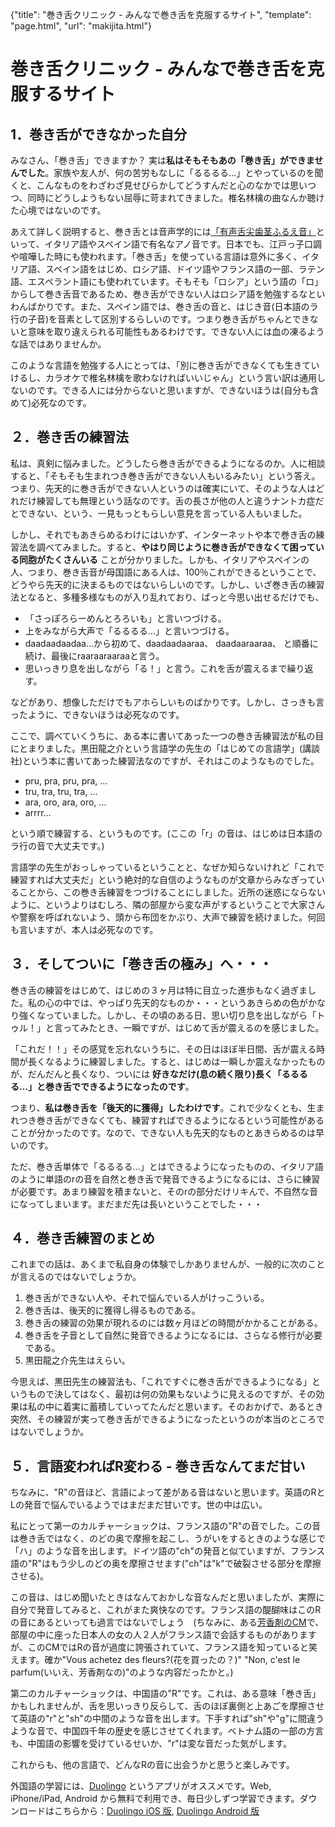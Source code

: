 {"title": "巻き舌クリニック - みんなで巻き舌を克服するサイト", "template": "page.html", "url": "makijita.html"}

# 巻き舌クリニック - みんなで巻き舌を克服するサイト


## 1．巻き舌ができなかった自分

みなさん、「巻き舌」できますか？ 実は**私はそもそもあの「巻き舌」ができませんでした**。家族や友人が、何の苦労もなしに「るるるる…」とやっているのを聞くと、こんなものをわざわざ見せびらかしてどうすんだと心のなかでは思いつつ、同時にどうしようもない屈辱に苛まれてきました。椎名林檎の曲なんか聴けた心境ではないのです。

あえて詳しく説明すると、巻き舌とは音声学的には[「有声舌尖歯茎ふるえ音」](http://ja.wikipedia.org/wiki/%E6%AD%AF%E8%8C%8E%E3%81%B5%E3%82%8B%E3%81%88%E9%9F%B3)といって、イタリア語やスペイン語で有名なアノ音です。日本でも、江戸っ子口調や喧嘩した時にも使われます。「巻き舌」を使っている言語は意外に多く、イタリア語、スペイン語をはじめ、ロシア語、ドイツ語やフランス語の一部、ラテン語、エスペラント語にも使われています。そもそも「ロシア」という語の「ロ」からして巻き舌音であるため、巻き舌ができない人はロシア語を勉強するなといわんばかりです。また、スペイン語では、巻き舌の音と、はじき音(日本語のラ行の子音)を音素として区別するらしいのです。つまり巻き舌がちゃんとできないと意味を取り違えられる可能性もあるわけです。できない人には血の凍るような話ではありませんか。

このような言語を勉強する人にとっては、「別に巻き舌ができなくても生きていけるし、カラオケで椎名林檎を歌わなければいいじゃん」という言い訳は通用しないのです。できる人には分からないと思いますが、できないほうは(自分も含めて)必死なのです。

## ２．巻き舌の練習法

私は、真剣に悩みました。どうしたら巻き舌ができるようになるのか。人に相談すると、「そもそも生まれつき巻き舌ができない人もいるみたい」という答え。つまり、先天的に巻き舌ができない人というのは確実にいて、そのような人はどれだけ練習しても無理という話なのです。舌の長さが他の人と違うナントカ症だとできない、という、一見もっともらしい意見を言っている人もいました。

しかし、それでもあきらめるわけにはいかず、インターネットや本で巻き舌の練習法を調べてみました。すると、**やはり同じように巻き舌ができなくて困っている同胞がたくさんいる** ことが分かりました。しかも、イタリアやスペインの人、つまり、巻き舌音が母国語にある人は、100％これができるということで、どうやら先天的に決まるものではないらしいのです。しかし、いざ巻き舌の練習法となると、多種多様なものが入り乱れており、ぱっと今思い出せるだけでも、


* 「さっぽろらーめんとろろいも」と言いつづける。
* 上をみながら大声で「るるるる…」と言いつづける。
* daadaadaadaa…から初めて、daadaadaaraa、 daadaaraaraa、 と順番に続け、最後にraaraaraaraaと言う。
* 思いっきり息を出しながら「る！」と言う。これを舌が震えるまで繰り返す。


などがあり、想像しただけでもアホらしいものばかりです。しかし、さっきも言ったように、できないほうは必死なのです。

ここで、調べていくうちに、ある本に書いてあった一つの巻き舌練習法が私の目にとまりました。黒田龍之介という言語学の先生の「はじめての言語学」(講談社)という本に書いてあった練習法なのですが、それはこのようなものでした。


* pru, pra, pru, pra, ...
* tru, tra, tru, tra, ...
* ara, oro, ara, oro, ...
* arrrr...

という順で練習する、というものです。(ここの「r」の音は、はじめは日本語のラ行の音で大丈夫です。)

言語学の先生がおっしゃっているということと、なぜか知らないけれど「これで練習すれば大丈夫だ」という絶対的な自信のようなものが文章からみなぎっていることから、この巻き舌練習をつづけることにしました。近所の迷惑にならないように、というよりはむしろ、隣の部屋から変な声がするということで大家さんや警察を呼ばれないよう、頭から布団をかぶり、大声で練習を続けました。何回も言いますが、本人は必死なのです。

## ３．そしてついに「巻き舌の極み」へ・・・

巻き舌の練習をはじめて、はじめの３ヶ月は特に目立った進歩もなく過ぎました。私の心の中では、やっぱり先天的なものか・・・というあきらめの色がかなり強くなっていました。しかし、その頃のある日、思い切り息を出しながら「トゥル！」と言ってみたとき、一瞬ですが、はじめて舌が震えるのを感じました。

「これだ！！」その感覚を忘れないうちに、その日はほぼ半日間、舌が震える時間が長くなるように練習しました。すると、はじめは一瞬しか震えなかったものが、だんだんと長くなり、ついには **好きなだけ(息の続く限り)長く「るるるる…」と巻き舌でできるようになったのです**。

つまり、**私は巻き舌を「後天的に獲得」したわけです**。これで少なくとも、生まれつき巻き舌ができなくても、練習すればできるようになるという可能性があることが分かったのです。なので、できない人も先天的なものとあきらめるのは早いのです。

ただ、巻き舌単体で「るるるる…」とはできるようになったものの、イタリア語のように単語のrの音を自然と巻き舌で発音できるようになるには、さらに練習が必要です。あまり練習を積まないと、そのrの部分だけリキんで、不自然な音になってしまいます。まだまだ先は長いということでした・・・

## ４．巻き舌練習のまとめ

これまでの話は、あくまで私自身の体験でしかありませんが、一般的に次のことが言えるのではないでしょうか。

1. 巻き舌ができない人や、それで悩んでいる人がけっこういる。
1. 巻き舌は、後天的に獲得し得るものである。
1. 巻き舌の練習の効果が現れるのには数ヶ月ほどの時間がかかることがある。
1. 巻き舌を子音として自然に発音できるようになるには、さらなる修行が必要である。
1. 黒田龍之介先生はえらい。

今思えば、黒田先生の練習法も、「これですぐに巻き舌ができるようになる」というもので決してはなく、最初は何の効果もないように見えるのですが、その効果は私の中に着実に蓄積していってたんだと思います。そのおかげで、あるとき突然、その練習が実って巻き舌ができるようになったというのが本当のところではないでしょうか。

## ５．言語変わればR変わる - 巻き舌なんてまだ甘い

ちなみに、"R"の音ほど、言語によって差がある音はないと思います。英語のRとLの発音で悩んでいるようではまだまだ甘いです。世の中は広い。

私にとって第一のカルチャーショックは、フランス語の"R"の音でした。この音は巻き舌ではなく、のどの奥で摩擦を起こし、うがいをするときのような感じで「ハ」のような音を出します。ドイツ語の"ch"の発音と似ていますが、フランス語の"R"はもう少しのどの奥を摩擦させます("ch"は"k"で破裂させる部分を摩擦させる)。

この音は、はじめ聞いたときはなんておかしな音なんだと思いましたが、実際に自分で発音してみると、これがまた爽快なのです。フランス語の醍醐味はこのRの音にあるといっても過言ではないでしょう　(ちなみに、ある[芳香剤のCM](https://www.youtube.com/watch?v=pWFGKaOEZfs)で、部屋の中に座った日本人の女の人２人がフランス語で会話するものがありますが、このCMではRの音が過度に誇張されていて、フランス語を知っていると笑えます。確か"Vous achetez des fleurs?(花を買ったの？)" "Non, c'est le parfum(いいえ、芳香剤なの)"のような内容だったかと。)

第二のカルチャーショックは、中国語の"R"です。これは、ある意味「巻き舌」かもしれませんが、舌を思いっきり反らして、舌のほぼ裏側と上あごを摩擦させて英語の"r"と"sh"の中間のような音を出します。下手すれば"sh"や"g"に間違うような音で、中国四千年の歴史を感じさせてくれます。ベトナム語の一部の方言も、中国語の影響を受けているせいか、"r"は変な音だった気がします。

これからも、他の言語で、どんなRの音に出会うかと思うと楽しみです。

外国語の学習には、[Duolingo](https://www.duolingo.com/) というアプリがオススメです。Web, iPhone/iPad, Android から無料で利用でき、毎日少しずつ学習できます。ダウンロードはこちらから：[Duolingo iOS 版](https://itunes.apple.com/jp/app/duolingo-%E8%8B%B1%E8%AA%9E%E3%82%92%E5%AD%A6%E3%81%BC%E3%81%86/id570060128?mt=8), [Duolingo Android 版](https://play.google.com/store/apps/details?id=com.duolingo&hl=ja)

